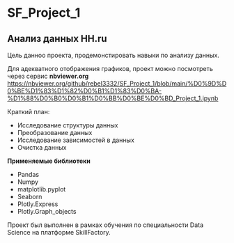 # SF_Project_1
## Анализ данных HH.ru
Цель данноо проекта, продемонстировать навыки по анализу данных.

Для адекватного отображения графиков, проект можно посмотреть через сервис **nbviewer.org**
https://nbviewer.org/github/rebel3332/SF_Project_1/blob/main/%D0%9D%D0%BE%D1%83%D1%82%D0%B1%D1%83%D0%BA-%D1%88%D0%B0%D0%B1%D0%BB%D0%BE%D0%BD_Project_1.ipynb

Краткий план:
* Исследование структуры данных
* Преобразование данных
* Исследование зависимостей в данных
* Очистка данных

**Применяемые библиотеки**
* Pandas
* Numpy
* matplotlib.pyplot
* Seaborn
* Plotly.Express
* Plotly.Graph_objects

Проект был выполнен в рамках обучения по специальности Data Science на платформе SkillFactory.

